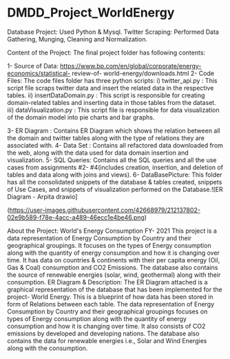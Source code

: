 # DMDD_Project_WorldEnergy
Database Project: Used Python &amp; Mysql. Twitter Scraping: Performed Data Gathering, Munging, Cleaning and Normalization. 

Content of the Project: The final project folder has following contents:

1- Source of Data: https://www.bp.com/en/global/corporate/energy-economics/statistical- review-of- world-energy/downloads.html
2- Code Files: The code files folder has three python scripts:
i) twitter_api.py : This script file scraps twitter data and insert the related data in the respective tables.
ii) insertDataDomain.py : This script is responsible for creating domain-related tables and inserting data in those tables from the dataset.
iii) dataVisualization.py : This script file is responsible for data visualization of the domain model into pie charts and bar graphs.

3- ER Diagram : Contains ER Diagram which shows the relation between all the domain and twitter tables along with the type of relations they are associated with.
4- Data Set : Contains all refactored data downloaded from the web, along with the data used for data domain insertion and visualization.
5- SQL Queries: Contains all the SQL queries and all the use cases from assignments #2- #4(includes creation, insertion, and deletion of tables and data along with joins and views).
6- DataBasePicture: This folder has all the consolidated snippets of the database & tables created, snippets of Use Cases, and snippets of visualization performed on the Database.![ER Diagram - Arpita drawio]

(https://user-images.githubusercontent.com/42668979/212137802-02e9b589-f78e-4acc-a489-46ecc1e4be46.png)

About the Project:
World's Energy Consumption FY- 2021
This project is a data representation of Energy Consumption by Country and their geographical groupings. It focuses on the types of Energy consumption along with the quantity of energy consumption and how it is changing over time. It has data on countries & continents with their per capita energy (Oil, Gas & Coal) consumption and CO2 Emissions. The database also contains the source of renewable energies (solar, wind, geothermal) along with their consumption.
ER Diagram & Description:
The ER Diagram attached is a graphical representation of the database that has been implemented for the project- World Energy. This is a blueprint of how data has been stored in form of Relations between each table.
The data representation of Energy Consumption by Country and their geographical groupings focuses on types of Energy consumption along with the quantity of energy consumption and how it is changing over time. It also consists of CO2 emissions by developed and developing nations. The database also contains the data for renewable energies i.e., Solar and Wind Energies along with the consumption.
 

